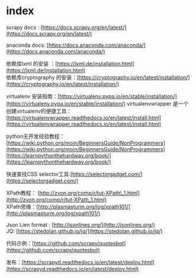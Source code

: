 # index

scrapy docs : [https://docs.scrapy.org/en/latest/](https://docs.scrapy.org/en/latest/)

anaconda docs: [https://docs.anaconda.com/anaconda/](https://docs.anaconda.com/anaconda/)

依赖库lxml 的安装 ：[https://lxml.de/installation.html](https://lxml.de/installation.html)  
依赖库cryptography 的安装：[https://cryptography.io/en/latest/installation/](https://cryptography.io/en/latest/installation/)

virtualenv 安装指南：[https://virtualenv.pypa.io/en/stable/installation/](https://virtualenv.pypa.io/en/stable/installation/) virtualenvwrapper 是一个创建virtualenv的便捷工具： [https://virtualenvwrapper.readthedocs.io/en/latest/install.html](https://virtualenvwrapper.readthedocs.io/en/latest/install.html)

python无开发经验教程：  
[https://wiki.python.org/moin/BeginnersGuide/NonProgrammers](https://wiki.python.org/moin/BeginnersGuide/NonProgrammers)  
[https://learnpythonthehardway.org/book/](https://learnpythonthehardway.org/book/)

快速查找CSS selector工具:[https://selectorgadget.com/](https://selectorgadget.com/)

XPath教程： [http://zvon.org/comp/r/tut-XPath\_1.html](http://zvon.org/comp/r/tut-XPath_1.html)  
XPath思维：[http://plasmasturm.org/log/xpath101/](http://plasmasturm.org/log/xpath101/)

Json Lien format : [http://jsonlines.org/](http://jsonlines.org/)  
JQ: [https://stedolan.github.io/jq/](https://stedolan.github.io/jq/)

代码示例：[https://github.com/scrapy/quotesbot](https://github.com/scrapy/quotesbot)

发布：[https://scrapyd.readthedocs.io/en/latest/deploy.html](https://scrapyd.readthedocs.io/en/latest/deploy.html)


